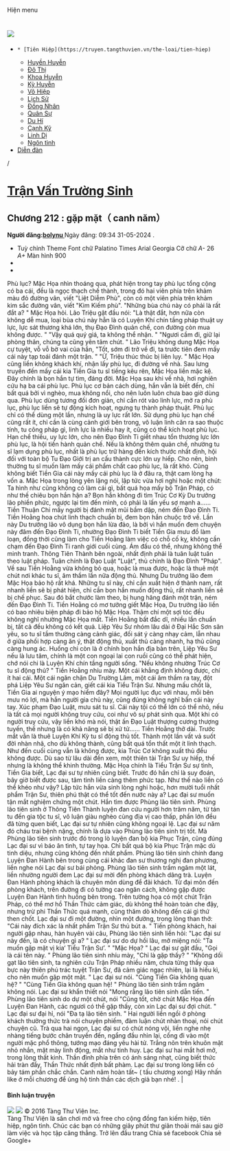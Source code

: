 Hiện menu
# [ ![](https://truyen.tangthuvien.vn/images/logo-web-gray.png) ](https://truyen.tangthuvien.vn "doc truyen")
  *     * [Tiên Hiệp](https://truyen.tangthuvien.vn/the-loai/tien-hiep)
    * [Huyền Huyễn](https://truyen.tangthuvien.vn/the-loai/huyen-huyen)
    * [Đô Thị](https://truyen.tangthuvien.vn/the-loai/do-thi)
    * [Khoa Huyễn](https://truyen.tangthuvien.vn/the-loai/khoa-huyen)
    * [Kỳ Huyễn](https://truyen.tangthuvien.vn/the-loai/ky-huyen)
    * [Võ Hiệp](https://truyen.tangthuvien.vn/the-loai/vo-hiep)
    * [Lịch Sử](https://truyen.tangthuvien.vn/the-loai/lich-su)
    * [Đồng Nhân](https://truyen.tangthuvien.vn/the-loai/dong-nhan)
    * [Quân Sự](https://truyen.tangthuvien.vn/the-loai/quan-su)
    * [Du Hí](https://truyen.tangthuvien.vn/the-loai/du-hi)
    * [Cạnh Kỹ](https://truyen.tangthuvien.vn/the-loai/canh-ky)
    * [Linh Dị](https://truyen.tangthuvien.vn/the-loai/linh-di)
    * [Ngôn tình](https://ngontinh.tangthuvien.vn/)
  * [Diễn đàn](http://tangthuvien.vn/forum)


/
# [Trận Vấn Trường Sinh](https://truyen.tangthuvien.vn/doc-truyen/tran-van-truong-sinh "Trận Vấn Trường Sinh")
## Chương 212 : gặp mặt（ canh năm）
**Người đăng:[bolynu ](https://truyen.tangthuvien.vn/converter/bolynu)**
Ngày đăng: 09:34 31-05-2024
. 
  * Tuỳ chỉnh
Theme
Font chữ
Palatino Times Arial Georgia
Cỡ chữ
_A-_ 26 _A+_
Màn hình
900
  * [](https://truyen.tangthuvien.vn/doc-truyen/tran-van-truong-sinh/chuong-212#list-comment "Bình luận")
  * [](https://truyen.tangthuvien.vn/nap-xu "Nạp tiền")


Phù lục? Mặc Họa nhìn thoáng qua, phát hiện trong tay phù lục tổng cộng có ba cái, đều là ngọc thạch chế thành, trong đó hai viên phía trên khảm màu đỏ đường vân, viết "Liệt Diễm Phù", còn có một viên phía trên khảm kim sắc đường vân, viết "Kim Kiếm phù". "Những bùa chú này có phải là rất đắt a? " Mặc Họa hỏi. Lão Triệu gật đầu nói: "Là thật đắt, hơn nữa còn không dễ mua, loại bùa chú này hẳn là có Luyện Khí chín tầng pháp thuật uy lực, lực sát thương khá lớn, thụ Đạo Đình quản chế, con đường còn mua không được. " "Vậy quá quý giá, ta không thể nhận. " "Ngươi cầm đi, giữ lại phòng thân, chúng ta cũng yên tâm chút. " Lão Triệu không dung Mặc Họa cự tuyệt, vỗ vỗ bờ vai của hắn, "Tốt, sớm đi trở về đi, ta trước tiên đem mấy cái này tạp toái đánh một trận. " "Ừ, Triệu thúc thúc bị liên lụy. " Mặc Họa cũng liền không khách khí, nhận lấy phù lục, đi đường về nhà. Sau lưng truyền đến mấy cái kia Tiền Gia tu sĩ tiếng kêu rên, Mặc Họa liền mặc kệ. Đây chính là bọn hắn tự tìm, đáng đời. Mặc Họa sau khi về nhà, hơi nghiên cứu hạ ba cái phù lục. Phù lục cơ bản cách dùng, hắn vẫn là biết đến, chỉ bất quá bởi vì nghèo, mua không nổi, cho nên luôn luôn chưa bao giờ dùng qua. Phù lục dùng tương đối đơn giản, chỉ cần rót vào linh lực, mở ra phù lục, phù lục liền sẽ tự động kích hoạt, ngưng tụ thành pháp thuật. Phù lục chỉ có thể dùng một lần, nhưng là uy lực rất lớn. Sử dụng phù lục hạn chế cũng rất ít, chỉ cần là cùng cảnh giới bên trong, vô luận linh căn ra sao thuộc tính, tu công pháp gì, linh lực là nhiều hay ít, cũng có thể kích hoạt phù lục. Hạn chế thiếu, uy lực lớn, cho nên Đạo Đình Ti giết nhau tổn thương lực lớn phù lục, là hội tiến hành quản chế. Nếu là không thêm quản chế, nhường tu sĩ lạm dụng phù lục, nhất là phù lục trữ hàng đến kích thước nhất định, hội đối với toàn bộ Tu Đạo Giới trị an cấu thành cực lớn uy hiếp. Cho nên, bình thường tu sĩ muốn làm mấy cái phẩm chất cao phù lục, là rất khó. Cũng không biết Tiền Gia cái này mấy cái phù lục là ở đâu ra, thật cam lòng hạ vốn a. Mặc Họa trong lòng yên lặng nói, lập tức vừa hơi nghi hoặc một chút: Ta hình như cũng không có làm cái gì, bất quá họa mấy bộ Trận Pháp, có như thế chiêu bọn hắn hận a? Bọn hắn không đi tìm Trúc Cơ Kỳ Du trưởng lão phiền phức, ngược lại tìm đến mình, có phải là lấn yếu sợ mạnh a...... Tiền Thuận Chi mấy người bị đánh mặt mũi bầm dập, ném đến Đạo Đình Ti. Tiền Hoằng hoa chút linh thạch chuẩn bị, đem bọn hắn chuộc trở về. Lần này Du trưởng lão vô dụng bọn hắn lừa đảo, là bởi vì hắn muốn đem chuyện này đâm đến Đạo Đình Ti, nhường Đạo Đình Ti biết Tiền Gia mưu đồ làm loạn, đồng thời cũng làm cho Tiền Hoằng làm việc có chỗ cố kỵ, không cần chạm đến Đạo Đình Ti ranh giới cuối cùng. Ám đấu có thể, nhưng không thể minh tranh. Thông Tiên Thành bên ngoài, nhất định phải là tuân luật tuân theo luật pháp. Tuân chính là Đạo Luật "Luật", thủ chính là Đạo Đình "Pháp". Về sau Tiền Hoằng vừa không bỏ qua, hoặc là mua được, hoặc là thuê một chút nơi khác tu sĩ, âm thầm lần nữa động thủ. Nhưng Du trưởng lão đem Mặc Họa bảo hộ rất khá. Những tu sĩ này, chỉ cần xuất hiện ở thành nam, rất nhanh liền sẽ bị phát hiện, chỉ cần bọn hắn muốn động thủ, rất nhanh liền sẽ bị chế phục. Sau đó bắt chước làm theo, bị hung hăng đánh một trận, ném đến Đạo Đình Ti. Tiền Hoằng có mơ tưởng giết Mặc Họa, Du trưởng lão liền có bao nhiêu biện pháp đi bảo hộ Mặc Họa. Thậm chí một sợi tóc đều không nghĩ nhường Mặc Họa mất. Tiền Hoằng bất đắc dĩ, nhiều lần chuẩn bị, tất cả đều không có kết quả. Liệp Yêu Sư nhóm lâu dài ở Đại Hắc Sơn săn yêu, so tu sĩ tầm thường càng cảnh giác, đối sát ý càng nhạy cảm, lẫn nhau ở giữa phối hợp càng ăn ý, thật động thủ, xuất thủ càng nhanh, hạ thủ cũng càng hung ác. Huống chi còn là ở chính bọn hắn địa bàn trên, Liệp Yêu Sư nếu là lưu tâm, chính là một con ngoại lai con ruồi cũng có thể phát hiện, chớ nói chi là Luyện Khí chín tầng người sống. "Nếu không nhường Trúc Cơ tu sĩ động thủ? " Tiền Hoằng nhíu mày. Một cái khẳng định không được, chí ít hai cái. Một cái ngăn chặn Du Trường Lâm, một cái âm thầm ra tay, đột phá Liệp Yêu Sư ngăn cản, giết cái kia Tiểu Trận Sư. Nhưng mấu chốt là, Tiền Gia ai nguyện ý mạo hiểm đây? Mọi người lục đục với nhau, mỗi bên mưu nó lợi, mà hắn người gia chủ này, cũng đúng không nghĩ bẩn cái này tay. Xúc phạm Đạo Luật, mưu sát tu sĩ. Cái này tội có thể lớn có thể nhỏ, nếu là tất cả mọi người không truy cứu, coi như vô sự phát sinh qua. Một khi có người truy cứu, vậy liền khó mà nói, thật ấn Đạo Luật thượng cương thượng tuyến, thế nhưng là có khả năng sẽ bị xử tử...... Tiền Hoằng thở dài. Trước mắt vẫn là thuê Luyện Khí Kỳ tu sĩ động thủ tốt. Thành một lần vất vả suốt đời nhàn nhã, cho dù không thành, cũng bất quá tổn thất một ít linh thạch. Như đến cuối cùng vẫn là không được, kia Trúc Cơ không xuất thủ đều không được. Dù sao từ lâu dài đến xem, một thiên tài Trận Sư uy hiếp, thế nhưng là không thể khinh thường. Mặc Họa chính là Tiểu Trận Sư sự tình, Tiền Gia biết, Lạc đại sư tự nhiên cũng biết. Trước đó hắn chỉ là suy đoán, bây giờ biết được sau, tâm tình liền càng thêm phức tạp. Như thế nào liền có thể khéo như vậy? Lập tức hắn vừa sinh lòng nghi hoặc, hơn mười tuổi nhất phẩm Trận Sư, thiên phú thật có thể tốt đến nước này a? Lạc đại sư muốn tận mắt nghiệm chứng một chút. Hắn tìm được Phùng lão tiên sinh. Phùng lão tiên sinh ở Thông Tiên Thành luyện đan cứu người hơn trăm năm, từ tán tu đến gia tộc tu sĩ, vô luận giàu nghèo cùng địa vị cao thấp, phần lớn đều đã từng quen biết, Lạc đại sư tự nhiên cũng không ngoại lệ. Lạc đại sư năm đó cháu trai bệnh nặng, chính là dựa vào Phùng lão tiên sinh trị tốt. Mà Phùng lão tiên sinh trước đó trong lò luyện đan bộ kia Phục Trận, cũng đúng Lạc đại sư vì báo ân tình, tự tay họa. Chỉ bất quá bộ kia Phục Trận mặc dù tinh diệu, nhưng cũng không đến nhất phẩm. Phùng lão tiên sinh chính đang Luyện Đan Hành bên trong cùng cái khác đan sư thương nghị đan phương, liền nghe nói Lạc đại sư bái phỏng. Phùng lão tiên sinh trầm ngâm một lát, liền nhường người đem Lạc đại sư mời đến phòng khách dâng trà. Luyện Đan Hành phòng khách là chuyên môn dùng để đãi khách. Từ đại môn đến phòng khách, trên đường đi có tường cao ngăn cách, không gặp được Luyện Đan Hành tình huống bên trong. Trên tường họa có một chút Trận Pháp, có thể mơ hồ Thần Thức cảm giác, dù không thể hoàn toàn che đậy, nhưng trừ phi Thần Thức quá mạnh, cũng thăm dò không đến cái gì thứ then chốt. Lạc đại sư đi một đường, nhìn một đường, trong lòng than thở: "Cái này đích xác là nhất phẩm Trận Sư thủ bút a. " Tiến phòng khách, hai người gặp nhau, hàn huyên vài câu, Phùng lão tiên sinh liền hỏi: "Lạc đại sư này đến, là có chuyện gì a? " Lạc đại sư do dự hồi lâu, mở miệng nói: "Ta muốn gặp mặt vị kia‘ Tiểu Trận Sư’. " "Mặc Họa? " Lạc đại sư gật đầu, "Gọi là cái tên này. " Phùng lão tiên sinh nhíu mày, "Chỉ là gặp thấy? " "Không dối gạt lão tiên sinh, ta nghiên cứu Trận Pháp nhiều năm, chưa từng thấy qua bực này thiên phú trác tuyệt Trận Sư, đã cảm giác ngạc nhiên, lại là hiếu kì, cho nên muốn gặp một mặt. " Lạc đại sư nói. "Cùng Tiền Gia không quan hệ? " "Cùng Tiền Gia không quan hệ! " Phùng lão tiên sinh trầm ngâm không nói. Lạc đại sư khẩn thiết nói "Mong rằng lão tiên sinh dẫn tiến. " Phùng lão tiên sinh do dự một chút, nói "Cũng tốt, chờ chút Mặc Họa đến Luyện Đan Hành, các ngươi có thể gặp thấy, còn xin Lạc đại sư đợi chút. " Lạc đại sư đại hỉ, nói "Đa tạ lão tiên sinh. " Hai người liền ngồi ở phòng khách thưởng thức trà nói chuyện phiếm, đàm luận chút nhàn thoại, nói chút chuyện cũ. Trà qua hai ngọn, Lạc đại sư có chút nóng vội, liền nghe nhẹ nhàng tiếng bước chân truyền đến, ngẩng đầu nhìn lại, cổng đi vào một người mặc phổ thông, tướng mạo đáng yêu hài tử. Trắng nõn trên khuôn mặt nhỏ nhắn, mặt mày linh động, mắt như tinh huy. Lạc đại sư hai mắt hơi mở, trong lòng thất kinh. Thần đình phía trên có ánh sáng nhạt, cũng biết thức hải tràn đầy, Thần Thức nhất định bất phàm. Lạc đại sư trong lòng liền có bảy tám phần chắc chắn. Canh năm hoàn tất~ ( tấu chương xong) 
Hãy nhấn like ở mỗi chương để ủng hộ tinh thần các dịch giả bạn nhé!
. 
|
#### Bình luận truyện
![](https://truyen.tangthuvien.vn/images/ajax-loader-tr.gif)
![](https://truyen.tangthuvien.vn/images/logo-web-gray.png)
© 2016 Tàng Thư Viện Inc.  
Tàng Thư Viện là sân chơi mở và free cho cộng đồng fan kiếm hiệp, tiên hiệp, ngôn tình. Chúc các bạn có những giây phút thư giãn thoải mái sau giờ làm việc và học tập căng thẳng. 
Trở lên đầu trang
Chia sẻ facebook
Chia sẻ Google+
